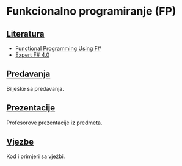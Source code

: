 Funkcionalno programiranje (FP)
===============================

## [Literatura](./Literatura/)
- [Functional Programming Using F#](./Literatura/Functional_Programming_Using_F#.pdf)
- [Expert F# 4.0](./Literatura/Expert_F#_4.0.pdf)

## [Predavanja](./Predavanja)
Bilješke sa predavanja.

## [Prezentacije](./Prezentacije)
Profesorove prezentacije iz predmeta.

## [Vjezbe](./Vjezbe)
Kod i primjeri sa vježbi.
